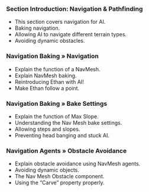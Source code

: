 ### Section Introduction:  Navigation & Pathfinding ###

+ This section covers navigation for AI.
+ Baking navigation.
+ Allowing AI to navigate different terrain types.
+ Avoiding dynamic obstacles.

### Navigation Baking » Navigation ###

+ Explain the function of a NavMesh.
+ Explain NavMesh baking.
+ Reintroducing Ethan with AI!
+ Make Ethan follow a point.

### Navigation Baking » Bake Settings ###

+ Explain the function of Max Slope.
+ Understanding the Nav Mesh bake settings.
+ Allowing steps and slopes.
+ Preventing head banging and stuck AI.

### Navigation Agents » Obstacle Avoidance ###

+ Explain obstacle avoidance using NavMesh agents.
+ Avoiding dynamic objects.
+ The Nav Mesh Obstacle component.
+ Using the “Carve” property properly.

